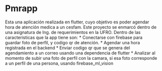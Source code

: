 # Pmrapp

Esta una aplicación realizada en flutter, cuyo objetivo es poder agendar hora de atención medica a un cesfam. Este proyecto se enmarcó dentro de una asignatura de Ing. de requerimientos en la UFRO.
Dentro de las caracteristicas que la app tiene son:
    * Conectarse con firebase para guardar foto de perfil, y codigo qr de atención.
    * Agendar una hora registrada en el backend
    * Enviar codigo qr que se genera del agendamiento a un correo usando una dependencia de flutter
    * Analizar al momento de subir una foto de perfil con la camara, si esa foto corresponde a un perfil de una persona, usando firebase_ml_vision